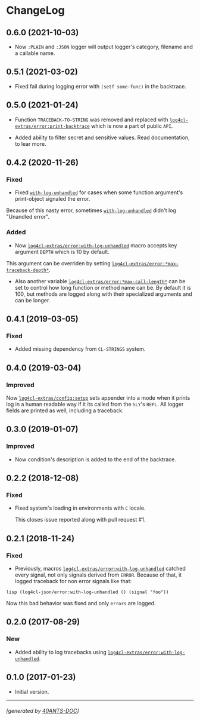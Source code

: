 <a id="x-28LOG4CL-EXTRAS-2FCHANGELOG-3A-40CHANGELOG-2040ANTS-DOC-2FLOCATIVES-3ASECTION-29"></a>

# ChangeLog

<a id="x-28LOG4CL-EXTRAS-2FCHANGELOG-3A-3A-7C0-2E6-2E0-7C-2040ANTS-DOC-2FLOCATIVES-3ASECTION-29"></a>

## 0.6.0 (2021-10-03)

* Now `:PLAIN` and `:JSON` logger will output logger's category, filename and a callable name.

<a id="x-28LOG4CL-EXTRAS-2FCHANGELOG-3A-3A-7C0-2E5-2E1-7C-2040ANTS-DOC-2FLOCATIVES-3ASECTION-29"></a>

## 0.5.1 (2021-03-02)

* Fixed fail during logging error with `(setf some-func)` in the backtrace.

<a id="x-28LOG4CL-EXTRAS-2FCHANGELOG-3A-3A-7C0-2E5-2E0-7C-2040ANTS-DOC-2FLOCATIVES-3ASECTION-29"></a>

## 0.5.0 (2021-01-24)

* Function `TRACEBACK-TO-STRING` was removed and
  replaced with [`log4cl-extras/error:print-backtrace`][6a57] which is now
  a part of public `API`.

* Added ability to filter secret and sensitive values.
  Read documentation, to lear more.

<a id="x-28LOG4CL-EXTRAS-2FCHANGELOG-3A-3A-7C0-2E4-2E2-7C-2040ANTS-DOC-2FLOCATIVES-3ASECTION-29"></a>

## 0.4.2 (2020-11-26)

<a id="fixed"></a>

### Fixed

* Fixed [`with-log-unhandled`][3fd6] for cases when some function argument's print-object signaled the error.

Because of this nasty error, sometimes [`with-log-unhandled`][3fd6] didn't log "Unandled error".

<a id="added"></a>

### Added

* Now [`log4cl-extras/error:with-log-unhandled`][3fd6] macro accepts key argument `DEPTH` which is 10 by default.

This argument can be overriden by setting [`log4cl-extras/error:*max-traceback-depth*`][c93b].

* Also another variable [`log4cl-extras/error:*max-call-length*`][6d41] can be set to control
  how long function or method name can be. By default it is 100, but methods are logged along
  with their specialized arguments and can be longer.

<a id="x-28LOG4CL-EXTRAS-2FCHANGELOG-3A-3A-7C0-2E4-2E1-7C-2040ANTS-DOC-2FLOCATIVES-3ASECTION-29"></a>

## 0.4.1 (2019-03-05)

<a id="fixed"></a>

### Fixed

* Added missing dependency from `CL-STRINGS` system.

<a id="x-28LOG4CL-EXTRAS-2FCHANGELOG-3A-3A-7C0-2E4-2E0-7C-2040ANTS-DOC-2FLOCATIVES-3ASECTION-29"></a>

## 0.4.0 (2019-03-04)

<a id="improved"></a>

### Improved

Now [`log4cl-extras/config:setup`][74de] sets appender into a mode when it prints log in a human
readable way if it its called from the `SLY`'s `REPL`. All logger fields are
printed as well, including a traceback.

<a id="x-28LOG4CL-EXTRAS-2FCHANGELOG-3A-3A-7C0-2E3-2E0-7C-2040ANTS-DOC-2FLOCATIVES-3ASECTION-29"></a>

## 0.3.0 (2019-01-07)

<a id="improved"></a>

### Improved

* Now condition's description is added to the end of the backtrace.

<a id="x-28LOG4CL-EXTRAS-2FCHANGELOG-3A-3A-7C0-2E2-2E2-7C-2040ANTS-DOC-2FLOCATIVES-3ASECTION-29"></a>

## 0.2.2 (2018-12-08)

<a id="fixed"></a>

### Fixed

* Fixed system's loading in environments with `C` locale.

  This closes issue reported along with pull request #1.

<a id="x-28LOG4CL-EXTRAS-2FCHANGELOG-3A-3A-7C0-2E2-2E1-7C-2040ANTS-DOC-2FLOCATIVES-3ASECTION-29"></a>

## 0.2.1 (2018-11-24)

<a id="fixed"></a>

### Fixed

* Previously, macros [`log4cl-extras/error:with-log-unhandled`][3fd6] catched every signal,
  not only signals derived from `ERROR`. Because of that,
  it logged traceback for non error signals like that:

`lisp
  (log4cl-json/error:with-log-unhandled ()
      (signal "foo"))
`

  Now this bad behavior was fixed and only `errors` are logged.

<a id="x-28LOG4CL-EXTRAS-2FCHANGELOG-3A-3A-7C0-2E2-2E0-7C-2040ANTS-DOC-2FLOCATIVES-3ASECTION-29"></a>

## 0.2.0 (2017-08-29)

<a id="new"></a>

### New

* Added ability to log tracebacks using [`log4cl-extras/error:with-log-unhandled`][3fd6].

<a id="x-28LOG4CL-EXTRAS-2FCHANGELOG-3A-3A-7C0-2E1-2E0-7C-2040ANTS-DOC-2FLOCATIVES-3ASECTION-29"></a>

## 0.1.0 (2017-01-23)

* Initial version.


[74de]: https://40ants.com/log4cl-extras/#x-28LOG4CL-EXTRAS-2FCONFIG-3ASETUP-20FUNCTION-29
[6d41]: https://40ants.com/log4cl-extras/#x-28LOG4CL-EXTRAS-2FERROR-3A-2AMAX-CALL-LENGTH-2A-20-28VARIABLE-29-29
[c93b]: https://40ants.com/log4cl-extras/#x-28LOG4CL-EXTRAS-2FERROR-3A-2AMAX-TRACEBACK-DEPTH-2A-20-28VARIABLE-29-29
[6a57]: https://40ants.com/log4cl-extras/#x-28LOG4CL-EXTRAS-2FERROR-3APRINT-BACKTRACE-20FUNCTION-29
[3fd6]: https://40ants.com/log4cl-extras/#x-28LOG4CL-EXTRAS-2FERROR-3AWITH-LOG-UNHANDLED-20-2840ANTS-DOC-2FLOCATIVES-3AMACRO-29-29

* * *
###### [generated by [40ANTS-DOC](https://40ants.com/doc/)]
